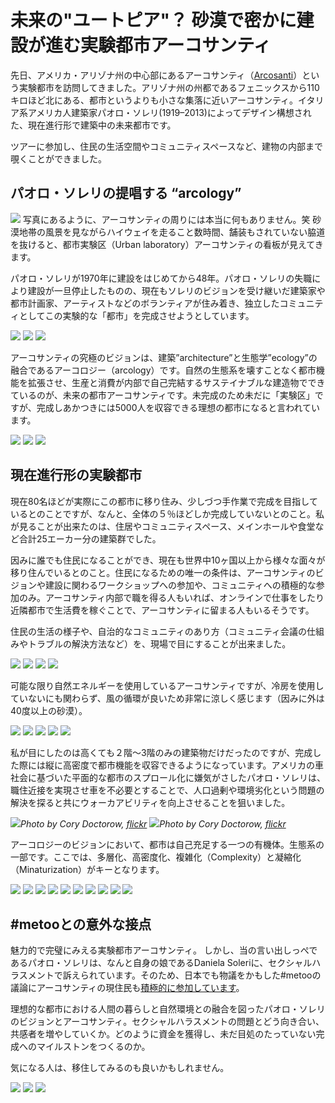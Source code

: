 # 未来の"ユートピア"？ 砂漠で密かに建設が進む実験都市アーコサンティ

先日、アメリカ・アリゾナ州の中心部にあるアーコサンティ（[Arcosanti](https://arcosanti.org/)）という実験都市を訪問してきました。アリゾナ州の州都であるフェニックスから110キロほど北にある、都市というよりも小さな集落に近いアーコサンティ。イタリア系アメリカ人建築家パオロ・ソレリ(1919–2013)によってデザイン構想された、現在進行形で建築中の未来都市です。

ツアーに参加し、住民の生活空間やコミュニティスペースなど、建物の内部まで覗くことができました。

## パオロ・ソレリの提唱する “arcology”

![](arcosanti01.jpg)
写真にあるように、アーコサンティの周りには本当に何もありません。笑
砂漠地帯の風景を見ながらハイウェイを走ること数時間、舗装もされていない脇道を抜けると、都市実験区（Urban laboratory）アーコサンティの看板が見えてきます。

パオロ・ソレリが1970年に建設をはじめてから48年。パオロ・ソレリの失職により建設が一旦停止したものの、現在もソレリのビジョンを受け継いだ建築家や都市計画家、アーティストなどのボランティアが住み着き、独立したコミュニティとしてこの実験的な「都市」を完成させようとしています。

![](arcosanti02.jpg)
![](arcosanti03.jpg)
![](arcosanti04.jpg)

アーコサンティの究極のビジョンは、建築”architecture”と生態学”ecology”の融合であるアーコロジー（arcology）です。自然の生態系を壊すことなく都市機能を拡張させ、生産と消費が内部で自己完結するサステイナブルな建造物でできているのが、未来の都市アーコサンティです。未完成のため未だに「実験区」ですが、完成しあかつきには5000人を収容できる理想の都市になると言われています。

![](arcosanti05.jpg)
![](arcosanti06.jpg)
![](arcosanti07.jpg)


## 現在進行形の実験都市

現在80名ほどが実際にこの都市に移り住み、少しづつ手作業で完成を目指しているとのことですが、なんと、全体の５％ほどしか完成していないとのこと。私が見ることが出来たのは、住居やコミュニティスペース、メインホールや食堂など合計25エーカー分の建築群でした。

因みに誰でも住民になることができ、現在も世界中10ヶ国以上から様々な面々が移り住んでいるとのこと。住民になるための唯一の条件は、アーコサンティのビジョンや建設に関わるワークショップへの参加や、コミュニティへの積極的な参加のみ。アーコサンティ内部で職を得る人もいれば、オンラインで仕事をしたり近隣都市で生活費を稼ぐことで、アーコサンティに留まる人もいるそうです。

住民の生活の様子や、自治的なコミュニティのあり方（コミュニティ会議の仕組みやトラブルの解決方法など）を、現場で目にすることが出来ました。

![](arcosanti08.jpg)
![](arcosanti09.jpg)
![](arcosanti10.jpg)
![](arcosanti11.jpg)


可能な限り自然エネルギーを使用しているアーコサンティですが、冷房を使用していないにも関わらず、風の循環が良いため非常に涼しく感じます（因みに外は40度以上の砂漠）。

![](arcosanti12.jpg)
![](arcosanti13.jpg)
![](arcosanti14.jpg)
![](arcosanti15.jpg)
![](arcosanti16.jpg)

私が目にしたのは高くても２階〜3階のみの建築物だけだったのですが、完成した際には縦に高密度で都市機能を収容できるようになっています。アメリカの車社会に基づいた平面的な都市のスプロール化に嫌気がさしたパオロ・ソレリは、職住近接を実現させ車を不必要とすることで、人口過剰や環境劣化という問題の解決を探ると共にウォーカアビリティを向上させることを狙いました。

![](arcosanti30.jpg)*Photo by Cory Doctorow, [flickr](https://www.flickr.com/photos/doctorow/16488755554/in/photostream/)*
![](arcosanti31.jpg)*Photo by Cory Doctorow, [flickr](https://www.flickr.com/photos/doctorow/16488755554/in/photostream/)*

アーコロジーのビジョンにおいて、都市は自己充足する一つの有機体。生態系の一部です。ここでは、多層化、高密度化、複雑化（Complexity）と凝縮化（Minaturization）がキーとなります。

![](arcosanti17.jpg)
![](arcosanti18.jpg)
![](arcosanti19.jpg)
![](arcosanti20.jpg)
![](arcosanti21.jpg)
![](arcosanti22.jpg)
![](arcosanti23.jpg)
![](arcosanti24.jpg)
![](arcosanti25.jpg)
![](arcosanti26.jpg)

## #metooとの意外な接点

魅力的で完璧にみえる実験都市アーコサンティ。
しかし、当の言い出しっぺであるパオロ・ソレリは、なんと自身の娘であるDaniela Soleriに、セクシャルハラスメントで訴えられています。そのため、日本でも物議をかもした#metooの議論にアーコサンティの現住民も[積極的に参加しています](https://arcosanti.org/metoo/)。

理想的な都市における人間の暮らしと自然環境との融合を図ったパオロ・ソレリのビジョンとアーコサンティ。セクシャルハラスメントの問題とどう向き合い、共感者を増やしていくか。どのように資金を獲得し、未だ目処のたっていない完成へのマイルストンをつくるのか。

気になる人は、移住してみるのも良いかもしれません。

![](arcosanti27.jpg)
![](arcosanti28.jpg)
![](arcosanti29.jpg)
